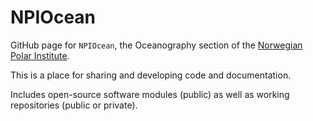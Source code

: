 # NPIOcean

GitHub page for ``NPIOcean``, the Oceanography section of the [Norwegian Polar Institute](https://www.npolar.no/en/).

This is a place for sharing and developing code and documentation. 

Includes open-source software modules (public) as well as working repositories (public or private). 
